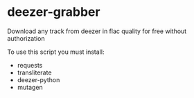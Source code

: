 # deezer-grabber
Download any track from deezer in flac quality for free without authorization

To use this script you must install:
* requests
* transliterate
* deezer-python
* mutagen
